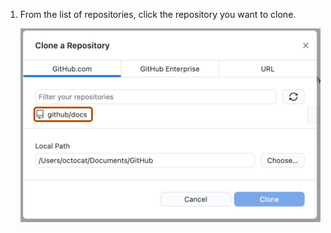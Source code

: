 1. From the list of repositories, click the repository you want to clone.

   ![Screenshot of the "Clone a repository" window. The "github/docs" repository is highlighted with an orange outline.](/assets/images/help/desktop/clone-a-repository-list-mac.png)
